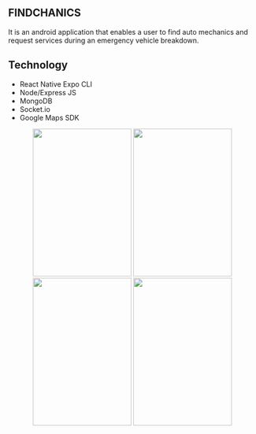 ## FINDCHANICS

It is an android application that enables a user to find auto mechanics and request services during an emergency vehicle breakdown.

## Technology

- React Native Expo CLI
- Node/Express JS
- MongoDB
- Socket.io
- Google Maps SDK

<p align="center">
  <img src="https://user-images.githubusercontent.com/83263201/156687969-9ccb6663-cbb5-4544-9cde-218ff20be087.jpg" width="200" height="300">
  <img src="https://user-images.githubusercontent.com/83263201/156687973-9af732fd-c139-4690-b0d2-21185ebc30ea.jpg" width="200" height="300">
  <img src="https://user-images.githubusercontent.com/83263201/156687980-4c159961-ecd8-4894-9f4f-52c8f7a08f71.jpg" width="200" height="300">
  <img src="https://user-images.githubusercontent.com/83263201/156687986-04dac61a-c3f8-4711-82e6-0b9903b1c978.jpg" width="200" height="300">
</p>

